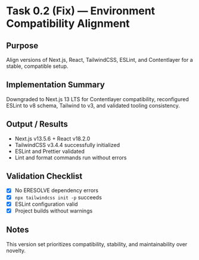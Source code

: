 # Task 0.2 (Fix) — Environment Compatibility Alignment

## Purpose

Align versions of Next.js, React, TailwindCSS, ESLint, and Contentlayer for a stable, compatible setup.

## Implementation Summary

Downgraded to Next.js 13 LTS for Contentlayer compatibility, reconfigured ESLint to v8 schema, Tailwind to v3, and validated tooling consistency.

## Output / Results

- Next.js v13.5.6 + React v18.2.0
- TailwindCSS v3.4.4 successfully initialized
- ESLint and Prettier validated
- Lint and format commands run without errors

## Validation Checklist

- [x] No ERESOLVE dependency errors
- [x] `npx tailwindcss init -p` succeeds
- [x] ESLint configuration valid
- [x] Project builds without warnings

## Notes

This version set prioritizes compatibility, stability, and maintainability over novelty.
